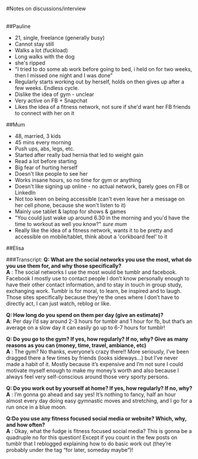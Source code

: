#Notes on discussions/interview


<br>
##Pauline

 - 21, single, freelance (generally busy)
 - Cannot stay still
 - Walks a lot (fuckload)
 - Long walks with the dog
 - she's ripped
 - "I tried to do some ab work before going to bed, i held on for two weeks, then I missed one night and I was done"
 - Regularly starts working out by herself, holds on then gives up after a few weeks. Endless cycle.
 - Dislike the idea of gym - unclear
 - Very active on FB + Snapchat
 - Likes the idea of a fitness network, not sure if she'd want her FB friends to connect with her on it

##Mum

 - 48, married, 3 kids
 - 45 mins every morning
 - Push ups, abs, legs, etc. 
 - Started after really bad hernia that led to weight gain
 - Read a lot before starting
 - Big fear of hurting herself
 - Doesn't like people to see her
 - Works insane hours, so no time for gym or anything
 - Doesn't like signing up online  - no actual network, barely goes on FB or LinkedIn
 - Not too keen on being accessible (can't even leave her a message on her cell phone, because she won't listen to it)
 - Mainly use tablet & laptop for shows & games
 - "You could just wake up around 6.30 in the morning and you'd have the time to workout as well you know?" *sure mum*
 - Really like the idea of a fitness network, wants it to be pretty and accessible on mobile/tablet, think about a 'corkboard feel' to it



##Elisa
 
###Transcript:
**Q: What are the social networks you use the most, what do you use them for, and why those specifically?**<br>
**A** : The social networks I use the most would be tumblr and facebook. Facebook I mostly use to contact people I don’t know personally enough to have their other contact information, and to stay in touch in group study, exchanging work. 
Tumblr is for moral, to learn, be inspired and to laugh. 
Those sites specifically because they’re the ones where I don’t have to directly act, I can just watch, reblog or like.
   
**Q: How long do you spend on them per day (give an estimate)?**<br>
**A**: Per day I’d say around 2-3 hours for tumblr and 1 hour for fb, but that’s an average on a slow day it can easily go up to 6-7 hours for tumblr!
   
**Q: Do you go to the gym? If yes, how regularly? If no, why? Give as many reasons as you can (money, time, travel, ambiance, etc)**<br>
**A** : The gym? No thanks, everyone’s crazy there!! More seriously, I’ve been dragged there a few times by friends (looks sideways…) but I’ve never made a habit of it. Mostly because it’s expensive and I’m not sure I could motivate myself enough to make my money’s worth and also because I always feel very self-conscious around those very sporty persons.

**Q: Do you work out by yourself at home? If yes, how regularly? If no, why?**<br>
**A** : I’m gonna go ahead and say yes! It’s nothing to fancy, half an hour almost every day doing easy gymnastic moves and stretching, and I go for a run once in a blue moon.

**Q:Do you use any fitness focused social media or website? Which, why, and how often?** <br> 
**A** : Okay, what the fudge is fitness focused social media? This is gonna be a quadruple no for this question! Except if you count in the few posts on tumblr that I reblogged explaining how to do basic work out (they’re probably under the tag “for later, someday maybe”)!

